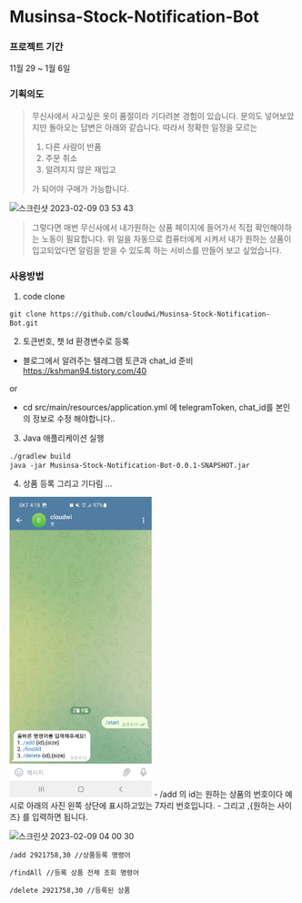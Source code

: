 # Musinsa-Stock-Notification-Bot

### 프로젝트 기간
11월 29 ~ 1월 6일 

### 기획의도
> 무신사에서 사고싶은 옷이 품절이라 기다려본 경험이 있습니다.
> 문의도 넣어보았지만 돌아오는 답변은 아래와 같습니다.
> 따라서 정확한 일정을 모르는 
> 1. 다른 사람이 반품 
> 2. 주문 취소
> 3. 알려지지 않은 재입고
>
> 가 되어야 구매가 가능합니다.

![스크린샷 2023-02-09 03 53 43](https://user-images.githubusercontent.com/86584887/217726462-9f6f79c0-b95f-4b7c-878f-0faebb0e5aab.png)

> 그렇다면 매번 무신사에서 내가원하는 상품 페이지에 들어가서 직접 확인해야하는 노동이 필요합니다.
> 위 일을 자동으로 컴퓨터에게 시켜서 내가 원하는 상품이 입고되었다면 알림을 받을 수 있도록 하는 서비스를 만들어 보고 싶었습니다.

### 사용방법
1. code clone
```
git clone https://github.com/cloudwi/Musinsa-Stock-Notification-Bot.git
```
2. 토큰번호, 챗 Id 환경변수로 등록 
- 블로그에서 알려주는 텔레그램 토큰과 chat_id 준비 https://kshman94.tistory.com/40

or

- cd src/main/resources/application.yml 에 telegramToken, chat_id를 본인의 정보로 수정 해야합니다..
3. Java 애플리케이션 실행
```
./gradlew build
java -jar Musinsa-Stock-Notification-Bot-0.0.1-SNAPSHOT.jar
```
4. 상품 등록 그리고 기다림 ...
<img src=img.png width="250"/>
- /add 의 id는 원하는 상품의 번호이다 예시로 아래의 사진 왼쪽 상단에 표시하고있는 7자리 번호입니다.
- 그리고 ,{원하는 사이즈} 를 입력하면 됩니다.

![스크린샷 2023-02-09 04 00 30](https://user-images.githubusercontent.com/86584887/217726498-eb24064a-73cf-4bcc-afdb-14b0b549688a.png)

```
/add 2921758,30 //상품등록 명령어
```
```
/findAll //등록 상품 전체 조회 명령어
```
```
/delete 2921758,30 //등록된 상품 
```
